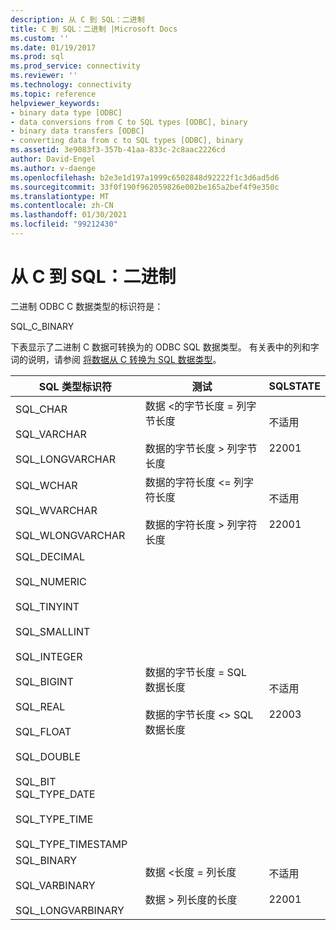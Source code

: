 ```yaml
---
description: 从 C 到 SQL：二进制
title: C 到 SQL：二进制 |Microsoft Docs
ms.custom: ''
ms.date: 01/19/2017
ms.prod: sql
ms.prod_service: connectivity
ms.reviewer: ''
ms.technology: connectivity
ms.topic: reference
helpviewer_keywords:
- binary data type [ODBC]
- data conversions from C to SQL types [ODBC], binary
- binary data transfers [ODBC]
- converting data from c to SQL types [ODBC], binary
ms.assetid: 3e9083f3-357b-41aa-833c-2c8aac2226cd
author: David-Engel
ms.author: v-daenge
ms.openlocfilehash: b2e3e1d197a1999c6502848d92222f1c3d6ad5d6
ms.sourcegitcommit: 33f0f190f962059826e002be165a2bef4f9e350c
ms.translationtype: MT
ms.contentlocale: zh-CN
ms.lasthandoff: 01/30/2021
ms.locfileid: "99212430"
---
```

# <a name="c-to-sql-binary"></a>从 C 到 SQL：二进制
二进制 ODBC C 数据类型的标识符是：  
  
 SQL_C_BINARY  
  
 下表显示了二进制 C 数据可转换为的 ODBC SQL 数据类型。 有关表中的列和字词的说明，请参阅 [将数据从 C 转换为 SQL 数据类型](../../../odbc/reference/appendixes/converting-data-from-c-to-sql-data-types.md)。  
  
|SQL 类型标识符|测试|SQLSTATE|  
|-------------------------|----------|--------------|  
|SQL_CHAR<br /><br /> SQL_VARCHAR<br /><br /> SQL_LONGVARCHAR|数据 <的字节长度 = 列字节长度<br /><br /> 数据的字节长度 > 列字节长度|不适用<br /><br /> 22001|  
|SQL_WCHAR<br /><br /> SQL_WVARCHAR<br /><br /> SQL_WLONGVARCHAR|数据的字符长度 <= 列字符长度<br /><br /> 数据的字符长度 > 列字符长度|不适用<br /><br /> 22001|  
|SQL_DECIMAL<br /><br /> SQL_NUMERIC<br /><br /> SQL_TINYINT<br /><br /> SQL_SMALLINT<br /><br /> SQL_INTEGER<br /><br /> SQL_BIGINT<br /><br /> SQL_REAL<br /><br /> SQL_FLOAT<br /><br /> SQL_DOUBLE<br /><br /> SQL_BIT SQL_TYPE_DATE<br /><br /> SQL_TYPE_TIME<br /><br /> SQL_TYPE_TIMESTAMP|数据的字节长度 = SQL 数据长度<br /><br /> 数据的字节长度 <> SQL 数据长度|不适用<br /><br /> 22003|  
|SQL_BINARY<br /><br /> SQL_VARBINARY<br /><br /> SQL_LONGVARBINARY|数据 <长度 = 列长度<br /><br /> 数据 > 列长度的长度|不适用<br /><br /> 22001|

